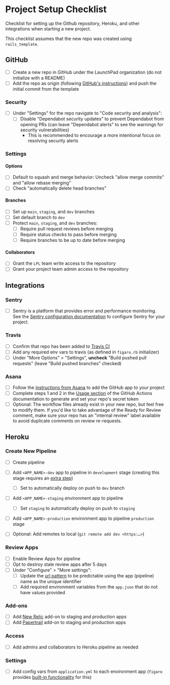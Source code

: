 # Project Setup Checklist
Checklist for setting up the Github repository, Heroku, and other integrations when starting a new project.

This checklist assumes that the new repo was created using `rails_template`.

## GitHub
- [ ] Create a new repo in GitHub under the LaunchPad organization (do not initialize with a README)
- [ ] Add the repo as origin (following [GitHub's instructions](https://help.github.com/en/articles/adding-a-remote)) and push the initial commit from the template

### Security
- [ ] Under "Settings" for the repo navigate to "Code security and analysis":
  - [ ] Disable "Dependabot security updates" to prevent Dependabot from opening PRs (can leave "Dependabot alerts" to see the warnings for security vulnerabilities)
    - This is recommended to encourage a more intentional focus on resolving security alerts

### Settings

#### Options
  - [ ] Default to squash and merge behavior: Uncheck "allow merge commits" and "allow rebase merging"
  - [ ] Check "automatically delete head branches"

#### Branches
  - [ ] Set up `main`, `staging`, and `dev` branches
  - [ ] Set default branch to `dev`
  - [ ] Protect `main`, `staging`, and `dev` branches:
    - [ ] Require pull request reviews before merging
    - [ ] Require status checks to pass before merging
    - [ ] Require branches to be up to date before merging

#### Collaborators
  - [ ] Grant the `LPL` team write access to the repository
  - [ ] Grant your project team admin access to the repository

## Integrations

### Sentry
  - [ ] Sentry is a platform that provides error and performance monitoring. See the [Sentry configuration documentation](https://www.notion.so/launchpadlab/Adding-a-Project-to-Sentry-0750dbc7fd854e5d9ff49515f8c19f7e) to configure Sentry for your project.

### Travis
  - [ ] Confirm that repo has been added to [Travis CI](https://travis-ci.com/)
  - [ ] Add any required env vars to travis (as defined in `figaro.rb` initializer)
  - [ ] Under "More Options" > "Settings", **uncheck** "Build pushed pull requests" (leave "Build pushed branches" checked)

### Asana
  - [ ] Follow the [instructions from Asana](https://asana.com/guide/help/api/github) to add the GitHub app to your project
  - [ ] Complete steps 1 and 2 in the [Usage section](https://github.com/Asana/create-app-attachment-github-action#usage) of the GitHub Actions documentation to generate and set your repo's secret token
  - [ ] Optional: The workflow files already exist in your new repo, but feel free to modify them. If you'd like to take advantage of the Ready for Review comment, make sure your repo has an "internal review" label available to avoid duplicate comments on review re-requests.

## Heroku

### Create New Pipeline
  - [ ] Create pipeline
  - [ ] Add `<APP_NAME>-dev` app to pipeline in `development` stage (creating this stage requires an [extra step](https://devcenter.heroku.com/articles/pipelines#i-don-t-see-a-development-stage-how-do-i-add-a-development-app))
    - [ ] Set to automatically deploy on push to `dev` branch
  - [ ] Add `<APP_NAME>-staging` environment app to pipeline
    - [ ] Set `staging` to automatically deploy on push to `staging`
  - [ ] Add `<APP_NAME>-production` environment app to pipeline `production` stage

  - [ ] Optional: Add remotes to local (`git remote add dev <https:…>`)

### Review Apps
- [ ] Enable Review Apps for pipeline
- [ ] Opt to destroy stale review apps after 5 days
- [ ] Under "Configure" > "More settings":
  - [ ] Update the [url pattern](https://devcenter.heroku.com/articles/github-integration-review-apps#selecting-the-url-pattern) to be predictable using the app (pipeline) name as the unique identifier
  - [ ] Add required environment variables from the `app.json` that do not have values provided

### Add-ons
  - [ ] Add [New Relic](https://elements.heroku.com/addons/newrelic) add-on to staging and production apps
  - [ ] Add [Papertrail](https://elements.heroku.com/addons/papertrail) add-on to staging and production apps

### Access
  - [ ] Add admins and collaborators to Heroku pipeline as needed

### Settings
  - [ ] Add config vars from `application.yml` to each environment app (`figaro` provides [built-in functionality](https://github.com/laserlemon/figaro#heroku) for this)
